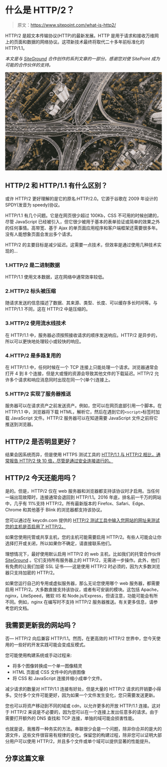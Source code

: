 # 什么是 HTTP/2？

> 原文：<https://www.sitepoint.com/what-is-http2/>

HTTP/2 是超文本传输协议(HTTP)的最新发展。HTTP 是用于请求和接收万维网上的页面和数据的网络协议。这项新技术最终将取代二十多年前标准化的 HTTP/1.1。

*本文是与 [SiteGround](https://www.siteground.com/go/article-sp) 合作创作的系列文章的一部分。感谢您对使 SitePoint 成为可能的合作伙伴的支持。*

![HTTP/2 network protocol](img/f8a5e21d34de0072051d19c500bce3ad.png)

## HTTP/2 和 HTTP/1.1 有什么区别？

或许 HTTP/2 更好理解的是它的原名:HTTP/2.0。它源于谷歌在 2009 年设计的 SPDY(发音为 speedy)协议。

HTTP/1.1 有几个问题。它是在网页很少超过 100Kb，CSS 不可用的时候创建的，尽管 JavaScript 已经被引入，但它很少被用于基本的表单验证或简单的效果之外的任何事情。高带宽、基于 Ajax 的单页面应用程序和客户端框架还需要很多年。没有人能想象页面会发出多个请求。

HTTP/2 的主要目标是减少延迟。这需要一点技术，但效率是通过使用几种技术实现的…

### 1.HTTP/2 是二进制数据

HTTP/1.1 使用文本数据，这在网络中通常效率较低。

### 2.HTTP/2 标头被压缩

随请求发送的信息描述了数据、其来源、类型、长度、可以缓存多长时间等。与 HTTP/1.1 不同，这在 HTTP/2 中是压缩的。

### 3.HTTP/2 使用流水线技术

在 HTTP/1.1 中，服务器必须按照接收请求的顺序发送响应。HTTP/2 是异步的，所以可以更快地处理较小或较快的响应。

### 4.HTTP/2 是多路复用的

在 HTTP/1.1 中，任何时候在一个 TCP 连接上只能处理一个请求。浏览器通常会打开 4 到 8 个连接，但是大或慢的资源会导致其他文件的下载延迟。HTTP/2 允许多个请求和响应消息同时出现在同一个(单个)连接上。

### 5.HTTP/2 实现了服务器推送

服务器可以在请求资产之前发送资产。例如，您可以在网页底部引用一个脚本。在 HTTP/1.1 中，浏览器将下载 HTML，解析它，然后在遇到它的`<script>`标签时加载 JavaScript 文件。HTTP/2 服务器可以在知道需要 JavaScript 文件之前将它推送到浏览器。

## HTTP/2 是否明显更好？

结果会因系统而异，但是使用 HTTPS 测试工具的 [HTTP/1.1 与 HTTP/2 相比，通常报告 HTTP/2 快 10 倍，尽管是通过安全连接进行的。](https://www.httpvshttps.com/)

## HTTP/2 今天还能用吗？

是的。但是，HTTP/2 仅在 web 服务器和浏览器都支持该协议时才启用。当任何一端出现故障时，连接通常会退回到 HTTP/1.1。2016 年底，排名前一千万的网站中，几乎有 11%支持 HTTP/2。所有最新版本的 Firefox、Safari、Edge、Chrome 和其他基于 Blink 的浏览器都支持该协议。

您可以通过在 keycdn.com 提供的 [HTTP/2 测试工具中输入您网站的网址来测试您的主机是否启用了 HTTP/2。](https://tools.keycdn.com/http2-test)

如果您使用托管或共享主机，您的主机可能需要启用 HTTP/2。有些人可能会让你选择打开或关闭，所以如果你不确定，请直接联系他们。

理想情况下，最好使用默认启用 HTTP/2 的 web 主机，比如我们的托管合作伙伴 [SiteGround](https://www.siteground.com/go/article-sp) 。它们支持所有服务器上的 HTTP/2，无需进一步操作。此外，他们有免费的让我们加密 SSL 证书——这是使用 HTTP/2 时必须的，因为大多数浏览器只支持加密的 HTTP/2。

如果您运行自己的专用或虚拟服务器，那么无论您使用哪个 web 服务器，都需要启用 HTTP/2。大多数直接支持该协议，或者有可安装的模块。这包括 Apache，nginx，LiteSpeed，微软 IIS 和 Node.js/Express，但请注意，功能可能会有所不同。例如，nginx 在编写时不支持 HTTP/2 服务器推送。有关更多信息，请参考您的文档。

## 我需要更新我的网站吗？

否— HTTP/2 向后兼容 HTTP/1.1。然而，在更高效的 HTTP/2 世界中，您今天使用的一些好的开发实践可能会变成反模式。

您可能使用构建系统或手动过程来:

*   将多个图像转换成一个单一图像精灵
*   HTML 页面或 CSS 文件中的内嵌图像
*   将 CSS 和 JavaScript 连接并缩小成单个文件。

减少请求的数量对 HTTP/1.1 连接有好处，但是大量的 HTTP/2 请求的开销要小得多。交付多个文件可能更好，因为如果一个文件发生变化，您只需要发送更新。

您也可以将资产移动到不同的域或 cdn，以允许更多的开放 HTTP/1.1 连接。这对于 HTTP/2 来说是不必要的，因为您可以在一个连接上发出任意多的请求。由于需要打开额外的 DNS 查找和 TCP 连接，单独的域可能会损害性能。

也就是说，我推荐一种务实的方法。串联很少会是一个问题，除非你合并的是大的源文件，这些文件很容易有规律的变化。保留您的构建过程，除非您可以证明大部分用户可以使用 HTTP/2，并且多个文件或单个域可以提供显著的性能提升。

## 分享这篇文章